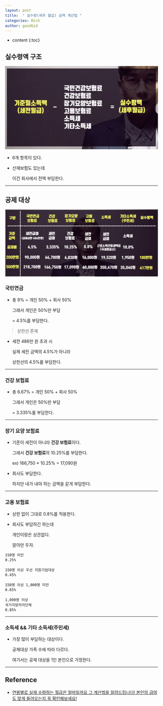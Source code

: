 ```yaml
---
layout: post
title:  " 실수령(세후 월급) 금액 계산법 "
categories: Rich
author: goodGid
---
```

* content
{:toc}

## 실수령액 구조

![](/assets/img/rich/How-to-calculate-monthly-salary_1.png)

* 6개 항목이 있다.

* 산재보험도 있는데

  이건 회사에서 전액 부담한다.



---

## 공제 대상

![](/assets/img/rich/How-to-calculate-monthly-salary_2.png)



### 국민연금

* 총 9% = 개인 50% + 회사 50%

  그래서 개인은 50%만 부담

  = 4.5%를 부담한다.

> 상한선 존재

* 세전 486만 원 초과 시

  실제 세전 금액의 4.5%가 아니라

  상한선의 4.5%를 부담한다.

---

### 건강 보험료

* 총 6.67% = 개인 50% + 회사 50%

  그래서 개인은 50%만 부담

  = 3.335%를 부담한다.

---

### 장기 요양 보험료

* 기준이 세전이 아니라 **건강 보험료**이다.

  그래서 **건강 보험료**의 10.25%를 부담한다.

  ex) 166,750 * 10.25% = 17,090원

* 회사도 부담한다.

  하지만 내가 내야 하는 금액을 같게 부담한다.

---

### 고용 보험료

* 상한 없이 그대로 0.8%를 적용한다.

* 회사도 부담하긴 하는데
  
  개인이랑은 상관없다.

  알아만 두자.

```
150명 미만
0.25%

150명 이상 우선 지원기업대상
0.45%

150명 이상 1,000명 미만
0.65%

1,000명 이상
국가지방자치단체
0.85%
```


---


### 소득세 && 기타 소득세(주민세)

* 가장 많이 부담하는 대상이다.

  공제대상 가족 수에 따라 다르다.

  여기서는 공제 대상을 1인 본인으로 가정한다.


---

## Reference

* [연봉별로 실제 수령하는 월급은 얼마일까요 그 계산법을 알려드립니다! 본인의 급여도 맞게 들어오는지 꼭 확인해보세요!](https://www.youtube.com/watch?v=JMB9TqVf658)